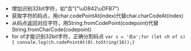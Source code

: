 
* 增加识别32bit字符，如“𠮷”("\uD842\uDFB7")
* 获取字符的码点，用char.codePointAt(index)代替char.charCodeAt(index)
* 从码点返回对应字符，用String.fromCodePoint(codepoint)代替String.fromCharCode(codepoint)
* for of才能识别32bit字符，正确分割码点 `var s = '𠮷a';for (let ch of s) { console.log(ch.codePointAt(0).toString(16));}`
